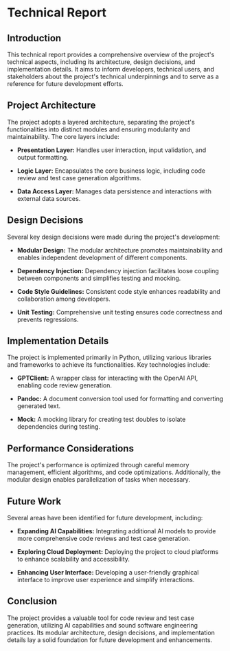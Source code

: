 # Technical Report

## Introduction

This technical report provides a comprehensive overview of the project's technical aspects, including its architecture, design decisions, and implementation details. It aims to inform developers, technical users, and stakeholders about the project's technical underpinnings and to serve as a reference for future development efforts.

## Project Architecture

The project adopts a layered architecture, separating the project's functionalities into distinct modules and ensuring modularity and maintainability. The core layers include:

* **Presentation Layer:** Handles user interaction, input validation, and output formatting.

* **Logic Layer:** Encapsulates the core business logic, including code review and test case generation algorithms.

* **Data Access Layer:** Manages data persistence and interactions with external data sources.

## Design Decisions

Several key design decisions were made during the project's development:

* **Modular Design:** The modular architecture promotes maintainability and enables independent development of different components.

* **Dependency Injection:** Dependency injection facilitates loose coupling between components and simplifies testing and mocking.

* **Code Style Guidelines:** Consistent code style enhances readability and collaboration among developers.

* **Unit Testing:** Comprehensive unit testing ensures code correctness and prevents regressions.

## Implementation Details

The project is implemented primarily in Python, utilizing various libraries and frameworks to achieve its functionalities. Key technologies include:

* **GPTClient:** A wrapper class for interacting with the OpenAI API, enabling code review generation.

* **Pandoc:** A document conversion tool used for formatting and converting generated text.

* **Mock:** A mocking library for creating test doubles to isolate dependencies during testing.

## Performance Considerations

The project's performance is optimized through careful memory management, efficient algorithms, and code optimizations. Additionally, the modular design enables parallelization of tasks when necessary.

## Future Work

Several areas have been identified for future development, including:

* **Expanding AI Capabilities:** Integrating additional AI models to provide more comprehensive code reviews and test case generation.

* **Exploring Cloud Deployment:** Deploying the project to cloud platforms to enhance scalability and accessibility.

* **Enhancing User Interface:** Developing a user-friendly graphical interface to improve user experience and simplify interactions.

## Conclusion

The project provides a valuable tool for code review and test case generation, utilizing AI capabilities and sound software engineering practices. Its modular architecture, design decisions, and implementation details lay a solid foundation for future development and enhancements.
